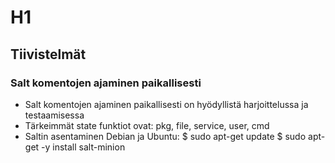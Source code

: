 # H1

## Tiivistelmät

### Salt komentojen ajaminen paikallisesti
- Salt komentojen ajaminen paikallisesti on hyödyllistä harjoittelussa ja testaamisessa
- Tärkeimmät state funktiot ovat: pkg, file, service, user, cmd
- Saltin asentaminen Debian ja Ubuntu:  $ sudo apt-get update
$ sudo apt-get -y install salt-minion
